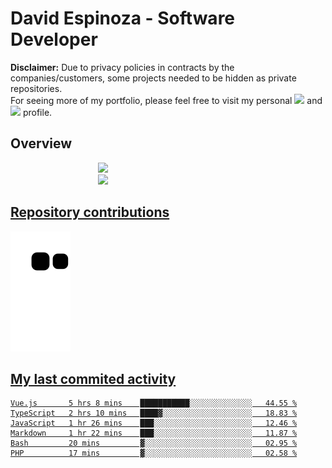 # David Espinoza - Software Developer
<div id="links">
  <p>
    <strong>Disclaimer:</strong> Due to privacy policies in contracts by the companies/customers, some projects needed to be hidden as private repositories. <br />
For seeing more of my portfolio, please feel free to visit my personal <a href="https://davidespinoza.dev" target="_blank"><img src="https://img.shields.io/badge/website-000000?style=for-the-badge&logo=About.me&logoColor=white" target="_blank"></a> and <a href="https://www.linkedin.com/in/despinozap" target="_blank"><img src="https://img.shields.io/badge/LinkedIn-0077B5?style=for-the-badge&logo=linkedin&logoColor=white" target="_blank"></a> profile.
  </p>
</div>

## Overview

<div id="stats">
  <a href="https://github.com/despinozap">
  <img height="180em" style="margin: 0em 10em;" src="https://github-readme-stats.vercel.app/api?username=despinozap&show_icons=true&include_all_commits=true&count_private=true&theme=default"/>
  <img height="180em" style="margin: 0em 10em;" src="https://github-readme-stats.vercel.app/api/top-langs/?username=despinozap&layout=compact&langs_count=7&theme=default"/>
</div>
 
## Repository contributions
<div id="snake"> 

  ![Snake animation](https://github.com/despinozap/despinozap/blob/output/github-contribution-grid-snake.svg)
</div>

## My last commited activity
<!--START_SECTION:waka-->

```text
Vue.js       5 hrs 8 mins    ███████████░░░░░░░░░░░░░░   44.55 %
TypeScript   2 hrs 10 mins   ████▓░░░░░░░░░░░░░░░░░░░░   18.83 %
JavaScript   1 hr 26 mins    ███░░░░░░░░░░░░░░░░░░░░░░   12.46 %
Markdown     1 hr 22 mins    ███░░░░░░░░░░░░░░░░░░░░░░   11.87 %
Bash         20 mins         ▓░░░░░░░░░░░░░░░░░░░░░░░░   02.95 %
PHP          17 mins         ▓░░░░░░░░░░░░░░░░░░░░░░░░   02.58 %
```

<!--END_SECTION:waka-->
